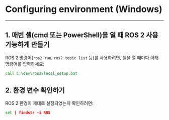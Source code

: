 # Configuring environment (Windows)
---

## 1️. 매번 셸(cmd 또는 PowerShell)을 열 때 ROS 2 사용 가능하게 만들기

ROS 2 명령어(`ros2 run`, `ros2 topic list` 등)를 사용하려면, 셸을 열 때마다 아래 명령어를 입력하세요:

```cmd
call C:\dev\ros2\local_setup.bat
```

## 2. 환경 변수 확인하기
ROS 2 환경이 제대로 설정되었는지 확인하려면:
```cmd
set | findstr -i ROS
```

